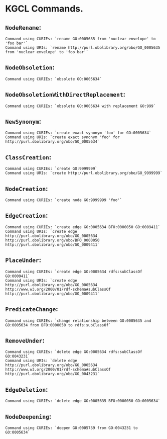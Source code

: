 # KGCL Commands.

## `NodeRename`:
	Command using CURIEs: `rename GO:0005635 from 'nuclear envelope' to 'foo bar'`
	Command using URIs: `rename http://purl.obolibrary.org/obo/GO_0005635 from 'nuclear envelope' to 'foo bar'`

## `NodeObsoletion`:
	Command using CURIEs: `obsolete GO:0005634`

## `NodeObsoletionWithDirectReplacement`:
	Command using CURIEs: `obsolete GO:0005634 with replacement GO:999`

## `NewSynonym`:
	Command using CURIEs: `create exact synonym 'foo' for GO:0005634`
	Command using URIs: `create exact synonym 'foo' for http://purl.obolibrary.org/obo/GO_0005634`

## `ClassCreation`:
	Command using CURIEs: `create GO:9999999`
	Command using URIs: `create http://purl.obolibrary.org/obo/GO_9999999`

## `NodeCreation`:
	Command using CURIEs: `create node GO:9999999 'foo'`

## `EdgeCreation`:
	Command using CURIEs: `create edge GO:0005634 BFO:0000050 GO:0009411`
	Command using URIs: `create edge http://purl.obolibrary.org/obo/GO_0005634 http://purl.obolibrary.org/obo/BFO_0000050 http://purl.obolibrary.org/obo/GO_0009411`

## `PlaceUnder`:
	Command using CURIEs: `create edge GO:0005634 rdfs:subClassOf GO:0009411`
	Command using URIs: `create edge http://purl.obolibrary.org/obo/GO_0005634 http://www.w3.org/2000/01/rdf-schema#subClassOf http://purl.obolibrary.org/obo/GO_0009411`

## `PredicateChange`:
	Command using CURIEs: `change relationship between GO:0005635 and GO:0005634 from BFO:0000050 to rdfs:subClassOf`

## `RemoveUnder`:
	Command using CURIEs: `delete edge GO:0005634 rdfs:subClassOf GO:0043231`
	Command using URIs: `delete edge http://purl.obolibrary.org/obo/GO_0005634 http://www.w3.org/2000/01/rdf-schema#subClassOf http://purl.obolibrary.org/obo/GO_0043231`

## `EdgeDeletion`:
	Command using CURIEs: `delete edge GO:0005635 BFO:0000050 GO:0005634`

## `NodeDeepening`:
	Command using CURIEs: `deepen GO:0005739 from GO:0043231 to GO:0005634`

